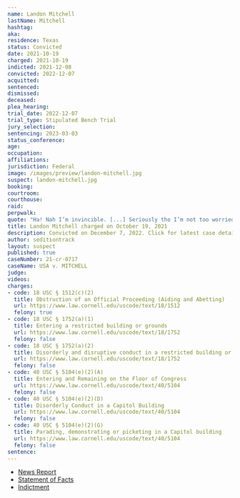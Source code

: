 ```yaml
---
name: Landon Mitchell
lastName: Mitchell
hashtag:
aka:
residence: Texas
status: Convicted
date: 2021-10-19
charged: 2021-10-19
indicted: 2021-12-08
convicted: 2022-12-07
acquitted:
sentenced:
dismissed:
deceased:
plea_hearing:
trial_date: 2022-12-07
trial_type: Stipulated Bench Trial
jury_selection:
sentencing: 2023-03-03
status_conference:
age:
occupation:
affiliations:
jurisdiction: Federal
image: /images/preview/landon-mitchell.jpg
suspect: landon-mitchell.jpg
booking:
courtroom:
courthouse:
raid:
perpwalk:
quote: "Ha! Nah I’m invincible. [...] Seriously tho I’m not too worried"
title: Landon Mitchell charged on October 19, 2021
description: Convicted on December 7, 2022. Click for latest case details.
author: seditiontrack
layout: suspect
published: true
caseNumber: 21-cr-0717
caseName: USA v. MITCHELL
judge:
videos:
charges:
- code: 18 USC § 1512(c)(2)
  title: Obstruction of an Official Proceeding (Aiding and Abetting)
  url: https://www.law.cornell.edu/uscode/text/18/1512
  felony: true
- code: 18 USC § 1752(a)(1)
  title: Entering a restricted building or grounds
  url: https://www.law.cornell.edu/uscode/text/18/1752
  felony: false
- code: 18 USC § 1752(a)(2)
  title: Disorderly and disruptive conduct in a restricted building or grounds
  url: https://www.law.cornell.edu/uscode/text/18/1752
  felony: false
- code: 40 USC § 5104(e)(2)(A)
  title: Entering and Remaining on the Floor of Congress
  url: https://www.law.cornell.edu/uscode/text/40/5104
  felony: false
- code: 40 USC § 5104(e)(2)(D)
  title: Disorderly Conduct in a Capitol Building
  url: https://www.law.cornell.edu/uscode/text/40/5104
  felony: false
- code: 40 USC § 5104(e)(2)(G)
  title: Parading, demonstrating or picketing in a Capitol building
  url: https://www.law.cornell.edu/uscode/text/40/5104
  felony: false
sentence:
---
```

- [News Report](https://www.huffpost.com/entry/landon-mitchell-capitol-riot-donald-trump_n_6170543ae4b066de4f5d49e7)
- [Statement of Facts](https://www.justice.gov/usao-dc/case-multi-defendant/file/1458846/download)
- [Indictment](https://www.justice.gov/usao-dc/case-multi-defendant/file/1458836/download)
